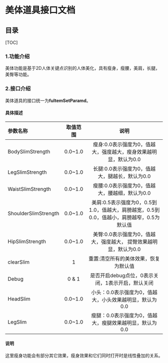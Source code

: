 # 美体道具接口文档

## 目录

[TOC]

### 1.功能介绍

美体功能是基于2D人体关键点识别的人体美化，具有瘦身，瘦腰，美肩，长腿，美臀等功能。

### 2.接口介绍

美体道具的接口统一为**fuItemSetParamd**。

#### 具体描述

| 参数名称                 |  取值范围   |                           说明                           |
|:---------------------|:-------:|:------------------------------------------------------:|
| BodySlimStrength     | 0.0~1.0 |          瘦身:0.0表示强度为0，值越大，强度越大，瘦身效果越明显，默认为0.0          |
| LegSlimStrength      | 0.0~1.0 |              长腿:0.0表示强度为0，值越大，腿越长，默认为0.0               |
| WaistSlimStrength    | 0.0~1.0 |              瘦腰:0.0表示强度为0，值越大，腰越细，默认为0.0               |
| ShoulderSlimStrength | 0.0~1.0 | 美肩:0.5表示强度为0，0.5到1.0，值越大，肩膀越宽，0.5到0.0，值越小，肩膀越窄，0.5为默认值 |
| HipSlimStrength      | 0.0~1.0 |         美臀:0.0表示强度为0，值越大，强度越大， 提臀效果越明显，默认为0.0          |
| clearSlim            |    1    |                  重置:清空所有的美体效果，恢复为默认值                   |
| Debug                |  0 & 1  |              是否开启debug点位，0表示关闭，1表示开启，默认关闭              |
| HeadSlim             | 0.0~1.0 |            小头：0.0表示强度为0，值越大，小头效果越明显，默认为0.0             |
| LegSlim              | 0.0~1.0 |            瘦腿：0.0表示强度为0，值越大，瘦腿效果越明显，默认为0.0             |

#### 说明

这里瘦身功能会有部分其它效果，瘦身效果和它们同时打开时是线性叠加的关系。  

